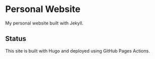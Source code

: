 # Personal Website

My personal website built with Jekyll.

## Status

This site is built with Hugo and deployed using GitHub Pages Actions.
